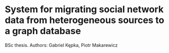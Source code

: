 # System for migrating social network data from heterogeneous sources to a graph database

BSc thesis. Authors: Gabriel Kępka, Piotr Makarewicz
